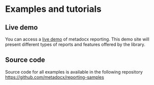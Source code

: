 # Examples and tutorials

## Live demo
You can access a [live demo](https://metadocx.github.io/reporting-samples/) of metadocx reporting. This demo site will present different types of reports and features offered by the library.

## Source code
Source code for all examples is available in the following repository https://github.com/metadocx/reporting-samples